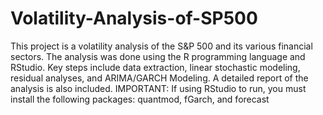 # Volatility-Analysis-of-SP500
This project is a volatility analysis of the S&amp;P 500 and its various financial sectors. The analysis was done using the R programming language and RStudio. Key steps include data extraction, linear stochastic modeling, residual analyses, and ARIMA/GARCH Modeling. A detailed report of the analysis is also included.
IMPORTANT: If using RStudio to run, you must install the following packages: quantmod, fGarch, and forecast
